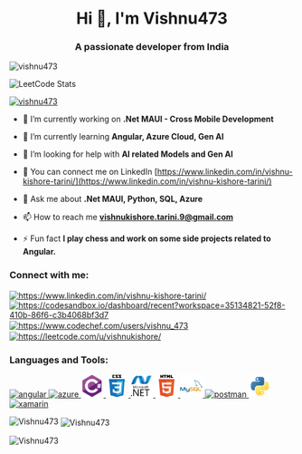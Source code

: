 <h1 align="center">Hi 👋, I'm Vishnu473</h1>
<h3 align="center">A passionate developer from India</h3>

<p align="left"> <img src="https://komarev.com/ghpvc/?username=vishnu473&label=Profile%20views&color=0e75b6&style=flat" alt="vishnu473" /> </p>

![LeetCode Stats](
https://leetcard.jacoblin.cool/VishnuKishore?theme=dark&font=Roboto%20Mono&ext=heatmap)

<p align="left"> <a href="https://github.com/ryo-ma/github-profile-trophy"><img src="https://github-profile-trophy.vercel.app/?username=vishnu473" alt="vishnu473" /></a> </p>

- 🔭 I’m currently working on **.Net MAUI - Cross Mobile Development**

- 🌱 I’m currently learning **Angular, Azure Cloud, Gen AI**

- 🤝 I’m looking for help with **AI related Models and Gen AI**

- 📝 You can connect me on LinkedIn [https://www.linkedin.com/in/vishnu-kishore-tarini/](https://www.linkedin.com/in/vishnu-kishore-tarini/)

- 💬 Ask me about **.Net MAUI, Python, SQL, Azure**

- 📫 How to reach me **vishnukishore.tarini.9@gmail.com**

- ⚡ Fun fact **I play chess and work on some side projects related to Angular.**
  
<h3 align="left">Connect with me:</h3>
<p align="left">
<a href="https://www.linkedin.com/in/vishnu-kishore-tarini/" target="blank"><img align="center" src="https://raw.githubusercontent.com/rahuldkjain/github-profile-readme-generator/master/src/images/icons/Social/linked-in-alt.svg" alt="https://www.linkedin.com/in/vishnu-kishore-tarini/" height="30" width="40" /></a>
<a href="https://codesandbox.com/https://codesandbox.io/dashboard/recent?workspace=35134821-52f8-410b-86f6-c3b4068bf3d7" target="blank"><img align="center" src="https://raw.githubusercontent.com/rahuldkjain/github-profile-readme-generator/master/src/images/icons/Social/codesandbox.svg" alt="https://codesandbox.io/dashboard/recent?workspace=35134821-52f8-410b-86f6-c3b4068bf3d7" height="30" width="40" /></a>
<a href="https://www.codechef.com/users/vishnu_473" target="blank"><img align="center" src="https://cdn.jsdelivr.net/npm/simple-icons@3.1.0/icons/codechef.svg" alt="https://www.codechef.com/users/vishnu_473" height="30" width="40" /></a>
<a href="https://leetcode.com/u/vishnukishore/" target="blank"><img align="center" src="https://raw.githubusercontent.com/rahuldkjain/github-profile-readme-generator/master/src/images/icons/Social/leet-code.svg" alt="https://leetcode.com/u/vishnukishore/" height="30" width="40" /></a>
</p>

<h3 align="left">Languages and Tools:</h3>
<p align="left"> <a href="https://angular.io" target="_blank" rel="noreferrer"> <img src="https://angular.io/assets/images/logos/angular/angular.svg" alt="angular" width="40" height="40"/> </a> <a href="https://azure.microsoft.com/en-in/" target="_blank" rel="noreferrer"> <img src="https://www.vectorlogo.zone/logos/microsoft_azure/microsoft_azure-icon.svg" alt="azure" width="40" height="40"/> </a> <a href="https://www.w3schools.com/cs/" target="_blank" rel="noreferrer"> <img src="https://raw.githubusercontent.com/devicons/devicon/master/icons/csharp/csharp-original.svg" alt="csharp" width="40" height="40"/> </a> <a href="https://www.w3schools.com/css/" target="_blank" rel="noreferrer"> <img src="https://raw.githubusercontent.com/devicons/devicon/master/icons/css3/css3-original-wordmark.svg" alt="css3" width="40" height="40"/> </a> <a href="https://dotnet.microsoft.com/" target="_blank" rel="noreferrer"> <img src="https://raw.githubusercontent.com/devicons/devicon/master/icons/dot-net/dot-net-original-wordmark.svg" alt="dotnet" width="40" height="40"/> </a> <a href="https://www.w3.org/html/" target="_blank" rel="noreferrer"> <img src="https://raw.githubusercontent.com/devicons/devicon/master/icons/html5/html5-original-wordmark.svg" alt="html5" width="40" height="40"/> </a> <a href="https://www.mysql.com/" target="_blank" rel="noreferrer"> <img src="https://raw.githubusercontent.com/devicons/devicon/master/icons/mysql/mysql-original-wordmark.svg" alt="mysql" width="40" height="40"/> </a> <a href="https://postman.com" target="_blank" rel="noreferrer"> <img src="https://www.vectorlogo.zone/logos/getpostman/getpostman-icon.svg" alt="postman" width="40" height="40"/> </a> <a href="https://www.python.org" target="_blank" rel="noreferrer"> <img src="https://raw.githubusercontent.com/devicons/devicon/master/icons/python/python-original.svg" alt="python" width="40" height="40"/> </a> <a href="https://dotnet.microsoft.com/apps/xamarin" target="_blank" rel="noreferrer"> <img src="https://raw.githubusercontent.com/detain/svg-logos/780f25886640cef088af994181646db2f6b1a3f8/svg/xamarin.svg" alt="xamarin" width="40" height="40"/> </a> 

<p><img align="left" src="https://github-readme-stats.vercel.app/api/top-langs?username=Vishnu473&show_icons=true&locale=en&layout=compact" alt="Vishnu473" /></p>

<p>&nbsp;<img align="center" src="https://github-readme-stats.vercel.app/api?username=Vishnu473&show_icons=true&locale=en" alt="Vishnu473" /></p>

<p><img align="center" src="https://github-readme-streak-stats.herokuapp.com/?user=Vishnu473&" alt="Vishnu473" /></p>

</p>
